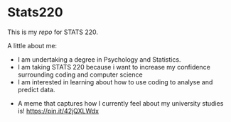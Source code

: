 # Stats220

This is my _repo_ for STATS 220. 

A little about me:

- I am undertaking a degree in Psychology and Statistics.
- I am taking STATS 220 because i want to increase my confidence surrounding coding and computer science
- I am interested in learning about how to use coding to analyse and predict data.

+ A meme that captures how I currently feel about my university studies is! https://pin.it/42jQXLWdx
